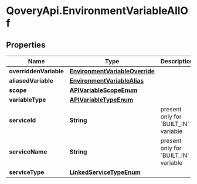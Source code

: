 # QoveryApi.EnvironmentVariableAllOf

## Properties

Name | Type | Description | Notes
------------ | ------------- | ------------- | -------------
**overriddenVariable** | [**EnvironmentVariableOverride**](EnvironmentVariableOverride.md) |  | [optional] 
**aliasedVariable** | [**EnvironmentVariableAlias**](EnvironmentVariableAlias.md) |  | [optional] 
**scope** | [**APIVariableScopeEnum**](APIVariableScopeEnum.md) |  | 
**variableType** | [**APIVariableTypeEnum**](APIVariableTypeEnum.md) |  | [optional] 
**serviceId** | **String** | present only for &#x60;BUILT_IN&#x60; variable | [optional] 
**serviceName** | **String** | present only for &#x60;BUILT_IN&#x60; variable | [optional] 
**serviceType** | [**LinkedServiceTypeEnum**](LinkedServiceTypeEnum.md) |  | [optional] 


